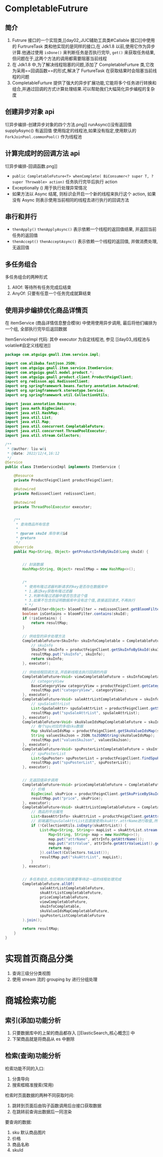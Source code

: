 # CompletableFutrure

## 简介

1. Futrure 接口的一个实现类,[[day02_JUC辅助工具类#Callable <V> 接口]]中使用的 FurtrureTask 类和他实现的是同样的接口,在 Jdk1.8 以前,使用它作为异步计算.他通过使用 `isDone()` 来判断任务是否执行完毕, `get()` 来获取任务结果,但问题在于,这两个方法的调用都需要阻塞当前线程
2. 在 Jdk1.8 中,为了解决线程阻塞的问题,添加了 CompletableFurture 类,它改为采用==回调函数==的形式,解决了 FurtureTask 在获取结果时会阻塞当前线程的问题
3. CompletableFurture 提供了强大的异步扩展功能,它能将多个任务进行转换和组合,并通过回调的方式计算处理结果.可以帮助我们大幅简化异步编程的复杂度

## 创建异步对象 api

![[异步编排-创建异步对象的四个方法.png]]
runAsync()没有返回值
supplyAsync() 有返回值
使用指定的线程池,如果没有指定,使用默认的 `ForkJoinPool.commonPool()` 作为线程池

## 计算完成时的回调方法 api

![[异步编排-回调函数.png]]
- `public CompletableFuture<T> whenComplete( BiConsumer<? super T, ? super Throwable> action)` 任务执行完毕后执行 action 
- Exceptionally () 用于执行处理异常情况
- 如果方法以 Async 结尾, 则标识会开启一个新的线程来执行这个 action, 如果没有 Async 则表示使用当前相同的线程去进行执行的回调方法

## 串行和并行
- `thenApply()` `thenApplyAsync()` 表示依赖一个线程的返回值结果, 并返回当前任务的返回值
- `thenAccept()` `thenAcceptAsync()` 表示依赖一个线程的返回值, 并做消费处理, 无返回值

## 多任务组合

多任务组合的两种形式

1. AllOf: 等待所有任务完成后结束
2. AnyOf: 只要有任意一个任务完成就算结束

## 使用异步编排优化商品详情页

在 itemService (商品详情信息整合模块) 中使用使用异步调用, 最后将他们编排为一个组, 全部执行完毕后返回数据

ItemServiceImpl 代码: 其中 executor 为自定线程池, 参见 [[day03_线程池与volatile#自定义线程池]]
```java
package com.atguigu.gmall.item.service.impl;

import com.alibaba.fastjson.JSON;
import com.atguigu.gmall.item.service.ItemService;
import com.atguigu.gmall.model.product.*;
import com.atguigu.gmall.product.client.ProductFeignClient;
import org.redisson.api.RedissonClient;
import org.springframework.beans.factory.annotation.Autowired;
import org.springframework.stereotype.Service;
import org.springframework.util.CollectionUtils;

import javax.annotation.Resource;
import java.math.BigDecimal;
import java.util.HashMap;
import java.util.List;
import java.util.Map;
import java.util.concurrent.CompletableFuture;
import java.util.concurrent.ThreadPoolExecutor;
import java.util.stream.Collectors;

/**
 * @author: liu-wēi
 * @date: 2022/12/4,16:12
 */
@Service
public class ItemServiceImpl implements ItemService {

    @Resource
    private ProductFeignClient productFeignClient;

    @Autowired
    private RedissonClient redissonClient;

    @Autowired
    private ThreadPoolExecutor executor;


    /**
     * 查询商品所有信息
     *
     * @param skuId 库存单元id
     * @return
     */
    @Override
    public Map<String, Object> getProductInfoBySkuId(Long skuId) {


        // 封装数据
        HashMap<String, Object> resultMap = new HashMap<>();


        /*
         * 使用布隆过滤器判断请求的key是否存在数据库中
         * 1.通过key获取布隆过滤器
         * 2.判断布隆过滤器中是否包含这个值
         * 3.如果不包含则证明数据库中没有这个值,直接返回请求,不再执行
         * */
		RBloomFilter<Object> bloomFilter = redissonClient.getBloomFilter(RedisConst.SKU_BLOOM_FILTER);
		boolean isContains = bloomFilter.contains(skuId);
		if (!isContains) {
		    return resultMap;
		}

        // 供给型的异步处理方法
        CompletableFuture<SkuInfo> skuInfoCompletable = CompletableFuture.supplyAsync(() -> {
            // skuInfo
            SkuInfo skuInfo = productFeignClient.getSkuInfoBySkuId(skuId);
            resultMap.put("skuInfo", skuInfo);
            return skuInfo;
        }, executor);

        // 供给线程回调方法,开启新线程去执行回调的内容
        CompletableFuture<Void> viewCompletableFuture = skuInfoCompletable.thenAcceptAsync(skuInfo -> {
            // categoryView
            BaseCategoryView categoryView = productFeignClient.getCategoryView(skuInfo.getCategory3Id());
            resultMap.put("categoryView", categoryView);
        }, executor);
        CompletableFuture<Void> saleAttrListCompletableFuture = skuInfoCompletable.thenAcceptAsync(skuInfo -> {
            // spuSaleAttrList
            List<SpuSaleAttr> spuSaleAttrList = productFeignClient.getSpuSaleAttrListCheckBySku(skuId, skuInfo.getSpuId());
            resultMap.put("spuSaleAttrList", spuSaleAttrList);
        }, executor);
        CompletableFuture<Void> skuValueIdsMapCompletableFuture = skuInfoCompletable.thenAcceptAsync(skuInfo -> {
            // 每个spu对应的多组sku数据
            Map skuValueIdsMap = productFeignClient.getSkuValueIdsMap(skuInfo.getSpuId());
            String valuesSkuJson = JSON.toJSONString(skuValueIdsMap);
            resultMap.put("valuesSkuJson", valuesSkuJson);
        }, executor);
        CompletableFuture<Void> spuPosterListCompletableFuture = skuInfoCompletable.thenAcceptAsync(skuInfo -> {
            // spuPosterList
            List<SpuPoster> spuPosterList = productFeignClient.findSpuPosterBySpuId(skuInfo.getSpuId());
            resultMap.put("spuPosterList", spuPosterList);
        }, executor);


        // 无返回值异步调用
        CompletableFuture<Void> priceCompletableFuture = CompletableFuture.runAsync(() -> {
            // 价格
            BigDecimal skuPrice = productFeignClient.getSkuPriceBySkuId(skuId);
            resultMap.put("price", skuPrice);
        }, executor);
        CompletableFuture<Void> skuAttrListCompletableFuture = CompletableFuture.runAsync(() -> {
            // 商品的平台属性
            List<BaseAttrInfo> skuAttrList = productFeignClient.getAttrList(skuId);
            // 前端遍历spuSaleAttrList后直接使用skuAttr.attrName进行取值,所以要对他进行封装
            if (!CollectionUtils.isEmpty(skuAttrList)) {
                List<Map<String, String>> mapList = skuAttrList.stream().map(attrInfo -> {
                    Map<String, String> map = new HashMap<>();
                    map.put("attrName", attrInfo.getAttrName());
                    map.put("attrValue", attrInfo.getAttrValueList().get(0).getValueName());
                    return map;
                }).collect(Collectors.toList());
                resultMap.put("skuAttrList", mapList);
            }
        }, executor);


        // 多任务组合,在应用执行前需要等待这一组的线程处理完成
        CompletableFuture.allOf(
                saleAttrListCompletableFuture,
                skuAttrListCompletableFuture,
                priceCompletableFuture,
                viewCompletableFuture,
                skuInfoCompletable,
                skuValueIdsMapCompletableFuture,
                spuPosterListCompletableFuture
        ).join();

        return resultMap;
    }
}
```

# 实现首页商品分类

1. 查询三级分分类视图
2. 使用 stream 流的 grouping by 进行分组处理

# 商城检索功能

## 索引(添加)功能分析

1. 只要数据库中的上架的商品都存入 [[ElasticSearch_核心概念]] 中
2. 下架商品就是将商品从 es 中删除

## 检索(查询)功能分析

检索功能不同的入口:

1. 分类导向
2. 搜索框精准搜索(常用)

检索时页面数据的两种不同获取时间:

1. 跳转到页面后由钩子函数调用后台接口获取数据
2. 在跳转前查询出数据后一同渲染

要查询的数据:

1. sku 默认商品图片
2. 价格
3. 商品名称
4. skuId

